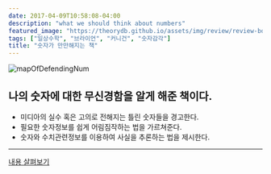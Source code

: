 ```yaml
---
date: 2017-04-09T10:58:08-04:00
description: "what we should think about numbers"
featured_image: "https://theorydb.github.io/assets/img/review/review-book-defending-number-1.png"
tags: ["일상수학", "브라이언", "커니건", "숫자감각"]
title: "숫자가 만만해지는 책"
---
```


![mapOfDefendingNum](https://theorydb.github.io/assets/img/review/review-book-defending-number-1.png)

## 나의 숫자에 대한 무신경함을 알게 해준 책이다.

+ 미디아의 실수 혹은 고의로 전해지는 틀린 숫자들을 경고한다.
+ 필요한 숫자정보를 쉽게 어림짐작하는 법을 가르쳐준다.
+ 숫자와 수치관련정보를 이용하여 사실을 추론하는 법을 제시한다.

---

[내용 살펴보기](https://coggle.it/diagram/YjrH0VhHPaPgNtZK/t/%EC%88%AB%EC%9E%90%EA%B0%80-%EB%A7%8C%EB%A7%8C%ED%95%B4%EC%A7%80%EB%8A%94-%EC%B1%85-defending-yourself-numbers-brain-w-kernighan/b966be4d61a6f8f63848ff4693a2d05e596884b9e332ebe028ec1f2f21cae1fb)
